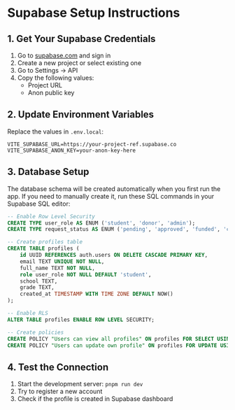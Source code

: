 # Supabase Setup Instructions

## 1. Get Your Supabase Credentials

1. Go to [supabase.com](https://supabase.com) and sign in
2. Create a new project or select existing one
3. Go to Settings → API
4. Copy the following values:
   - Project URL
   - Anon public key

## 2. Update Environment Variables

Replace the values in `.env.local`:

```env
VITE_SUPABASE_URL=https://your-project-ref.supabase.co
VITE_SUPABASE_ANON_KEY=your-anon-key-here
```

## 3. Database Setup

The database schema will be created automatically when you first run the app. If you need to manually create it, run these SQL commands in your Supabase SQL editor:

```sql
-- Enable Row Level Security
CREATE TYPE user_role AS ENUM ('student', 'donor', 'admin');
CREATE TYPE request_status AS ENUM ('pending', 'approved', 'funded', 'completed', 'rejected');

-- Create profiles table
CREATE TABLE profiles (
    id UUID REFERENCES auth.users ON DELETE CASCADE PRIMARY KEY,
    email TEXT UNIQUE NOT NULL,
    full_name TEXT NOT NULL,
    role user_role NOT NULL DEFAULT 'student',
    school TEXT,
    grade TEXT,
    created_at TIMESTAMP WITH TIME ZONE DEFAULT NOW()
);

-- Enable RLS
ALTER TABLE profiles ENABLE ROW LEVEL SECURITY;

-- Create policies
CREATE POLICY "Users can view all profiles" ON profiles FOR SELECT USING (true);
CREATE POLICY "Users can update own profile" ON profiles FOR UPDATE USING (auth.uid() = id);
```

## 4. Test the Connection

1. Start the development server: `pnpm run dev`
2. Try to register a new account
3. Check if the profile is created in Supabase dashboard